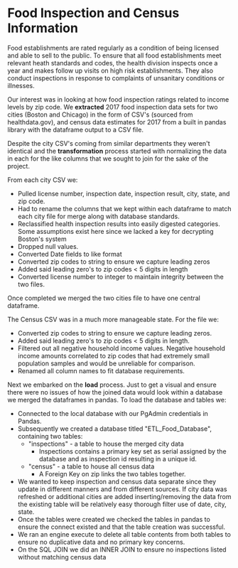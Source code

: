 # Food Inspection and Census Information

Food establishments are rated regularly as a condition of being licensed and able to sell to the public. To ensure that all food establishments meet relevant heath standards and codes, the health division inspects once a year and makes follow up visits on high risk establishments. They also conduct inspections in response to complaints of unsanitary conditions or illnesses.

Our interest was in looking at how food inspection ratings related to income levels by zip code. We **extracted** 2017 food inspection data sets for two cities (Boston and Chicago) in the form of CSV's (sourced from healthdata.gov), and census data estimates for 2017 from a built in pandas library with the dataframe output to a CSV file.

Despite the city CSV's coming from similar departments they weren't identical and the **transformation** process started with normalizing the data in each for the like columns that we sought to join for the sake of the project.

From each city CSV we:

  * Pulled license number, inspection date, inspection result, city, state, and zip code.
  * Had to rename the columns that we kept within each dataframe to match each city file for merge along with database standards.
  * Reclassified health inspection results into easily digested categories. Some assumptions exist here since we lacked a key for decrypting Boston's system
  * Dropped null values.
  * Converted Date fields to like format
  * Converted zip codes to string to ensure we capture leading zeros
  * Added said leading zero's to zip codes < 5 digits in length
  * Converted license number to integer to maintain integrity between the two files.

Once completed we merged the two cities file to have one central dataframe.

The Census CSV was in a much more manageable state. For the file we:
  * Converted zip codes to string to ensure we capture leading zeros.
  * Added said leading zero's to zip codes < 5 digits in length.
  * Filtered out all negative household income values. Negative household income amounts correlated to zip codes that had extremely small population samples and would be unreliable for comparison.
  * Renamed all column names to fit database requirements.

Next we embarked on the **load** process. Just to get a visual and ensure there were no issues of how the joined data would look within a database we merged the dataframes in pandas. To load the database and tables we:
  * Connected to the local database with our PgAdmin credentials in Pandas.
  * Subsequently we created a database titled "ETL_Food_Database", containing two tables:
    * "inspections" - a table to house the merged city data
      * Inspections contains a primary key set as serial assigned by the database and as inspection id resulting in a unique id.
    * "census" - a table to house all census data
      * A Foreign Key on zip links the two tables together.
  * We wanted to keep inspection and census data separate since they update in different manners and from different sources. If city data was refreshed or additional cities are added inserting/removing the data from the existing table will be relatively easy thorough filter use of date, city, state.  
  * Once the tables were created we checked the tables in pandas to ensure the connect existed and that the table creation was successful.
  * We ran an engine execute to delete all table contents from both tables to ensure no duplicative data and no primary key concerns.  
  * On the SQL JOIN we did an INNER JOIN to ensure no inspections listed without matching census data
